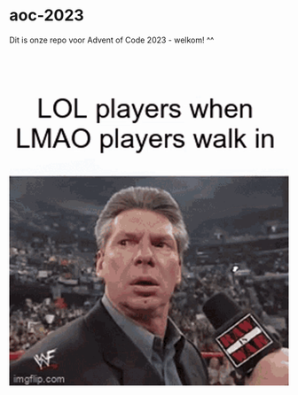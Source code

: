 # aoc-2023
Dit is onze repo voor Advent of Code 2023 - welkom! ^^

![test](resources/1697193999326552.gif)
